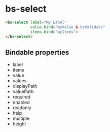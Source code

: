 # bs-select

```html
<bs-select label="My Label"
           value.bind="myValue & bsValidate"
           items.bind="myItems">
</bs-select>
```

## Bindable properties

- label
- items
- value
- values
- displayPath
- valuePath
- required
- enabled
- readonly
- help
- multiple
- height